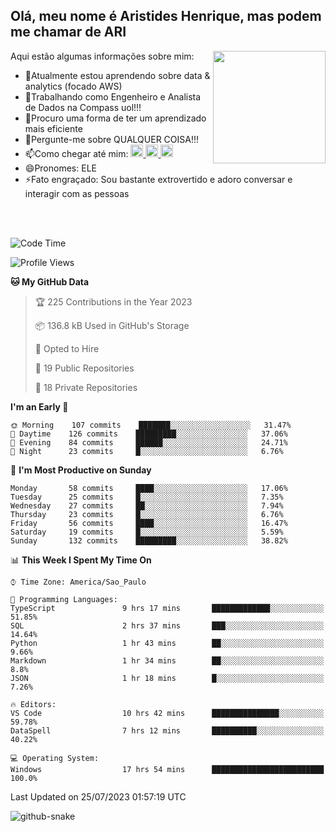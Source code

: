 ## Olá, meu nome é Aristides Henrique, mas podem me chamar de ARI

<div >
Aqui estão algumas informações sobre mim:<img align="right" height="180em" src="https://user-images.githubusercontent.com/97318481/177042589-45d62122-82a9-4a32-b3a7-87b322825b2f.png">
</div>

- 🌱Atualmente estou aprendendo sobre data & analytics (focado AWS)
- 👯Trabalhando como Engenheiro e Analista de Dados na Compass uol!!!
- 🤔Procuro uma forma de ter um aprendizado mais eficiente
- 💬Pergunte-me sobre QUALQUER COISA!!!
- 📫Como chegar até mim:
  <a href="https://www.instagram.com/aryhenry/" target="_blank">
  <img src="https://img.shields.io/badge/-Instagram-%23E4405F?style=for-the-badge&logo=instagram&logoColor=black" height="20px">
  </a>
  <a href="https://www.linkedin.com/in/aristides-henrique/" target="_blank">
  <img src="https://img.shields.io/badge/-LinkedIn-%230077B5?style=for-the-badge&logo=linkedin&logoColor=black" height="20px">
  </a> 
  <a href="mailto:arihenriqueuna@gmail.com">
  <img src="https://img.shields.io/badge/-Gmail-%23333?style=for-the-badge&logo=gmail&logoColor=white" height="20px">
  </a>
- 😄Pronomes: ELE
- ⚡Fato engraçado: Sou bastante extrovertido e adoro conversar e interagir com as pessoas
<br/>
<br/>


<!--START_SECTION:waka-->
![Code Time](http://img.shields.io/badge/Code%20Time-1%2C011%20hrs%207%20mins-blue)

![Profile Views](http://img.shields.io/badge/Profile%20Views-56-blue)

**🐱 My GitHub Data** 

> 🏆 225 Contributions in the Year 2023
 > 
> 📦 136.8 kB Used in GitHub's Storage 
 > 
> 💼 Opted to Hire
 > 
> 📜 19 Public Repositories 
 > 
> 🔑 18 Private Repositories  
 > 
**I'm an Early 🐤** 

```text
🌞 Morning    107 commits    ███████░░░░░░░░░░░░░░░░░░   31.47% 
🌇 Daytime    126 commits    █████████░░░░░░░░░░░░░░░░   37.06% 
🌃 Evening    84 commits     ██████░░░░░░░░░░░░░░░░░░░   24.71% 
🌙 Night      23 commits     █░░░░░░░░░░░░░░░░░░░░░░░░   6.76%

```
📅 **I'm Most Productive on Sunday** 

```text
Monday       58 commits     ████░░░░░░░░░░░░░░░░░░░░░   17.06% 
Tuesday      25 commits     █░░░░░░░░░░░░░░░░░░░░░░░░   7.35% 
Wednesday    27 commits     ██░░░░░░░░░░░░░░░░░░░░░░░   7.94% 
Thursday     23 commits     █░░░░░░░░░░░░░░░░░░░░░░░░   6.76% 
Friday       56 commits     ████░░░░░░░░░░░░░░░░░░░░░   16.47% 
Saturday     19 commits     █░░░░░░░░░░░░░░░░░░░░░░░░   5.59% 
Sunday       132 commits    █████████░░░░░░░░░░░░░░░░   38.82%

```


📊 **This Week I Spent My Time On** 

```text
⌚︎ Time Zone: America/Sao_Paulo

💬 Programming Languages: 
TypeScript               9 hrs 17 mins       █████████████░░░░░░░░░░░░   51.85% 
SQL                      2 hrs 37 mins       ███░░░░░░░░░░░░░░░░░░░░░░   14.64% 
Python                   1 hr 43 mins        ██░░░░░░░░░░░░░░░░░░░░░░░   9.66% 
Markdown                 1 hr 34 mins        ██░░░░░░░░░░░░░░░░░░░░░░░   8.8% 
JSON                     1 hr 18 mins        █░░░░░░░░░░░░░░░░░░░░░░░░   7.26%

🔥 Editors: 
VS Code                  10 hrs 42 mins      ███████████████░░░░░░░░░░   59.78% 
DataSpell                7 hrs 12 mins       ██████████░░░░░░░░░░░░░░░   40.22%

💻 Operating System: 
Windows                  17 hrs 54 mins      █████████████████████████   100.0%

```


 Last Updated on 25/07/2023 01:57:19 UTC
<!--END_SECTION:waka-->

<img alt="github-snake" src="https://github.com/AriHenrique/AriHenrique/blob/output/github-contribution-grid-snake-dark.svg" />

